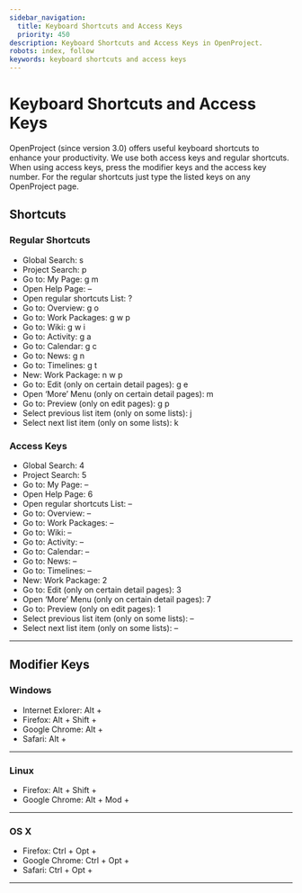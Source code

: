 ```yaml
---
sidebar_navigation:
  title: Keyboard Shortcuts and Access Keys
  priority: 450
description: Keyboard Shortcuts and Access Keys in OpenProject.
robots: index, follow
keywords: keyboard shortcuts and access keys
---
```

# Keyboard Shortcuts and Access Keys

OpenProject (since version 3.0) offers useful keyboard shortcuts to  enhance your productivity. We use both access keys and regular  shortcuts. When using access keys, press the modifier keys and the  access key number. For the regular shortcuts just type the listed keys  on any OpenProject page.

## Shortcuts

### Regular Shortcuts

- Global Search: s
- Project Search: p
- Go to: My Page: g m
- Open Help Page: –
- Open regular shortcuts List: ?
- Go to: Overview: g o
- Go to: Work Packages: g w p
- Go to: Wiki: g w i
- Go to: Activity: g a
- Go to: Calendar: g c
- Go to: News: g n
- Go to: Timelines: g t
- New: Work Package: n w p
- Go to: Edit (only on certain detail pages): g e
- Open ‘More’ Menu (only on certain detail pages): m
- Go to: Preview (only on edit pages): g p
- Select previous list item (only on some lists): j
- Select next list item (only on some lists): k

### Access Keys

- Global Search: 4
- Project Search: 5
- Go to: My Page: –
- Open Help Page: 6
- Open regular shortcuts List: –
- Go to: Overview: –
- Go to: Work Packages: –
- Go to: Wiki: –
- Go to: Activity: –
- Go to: Calendar: –
- Go to: News: –
- Go to: Timelines: –
- New: Work Package: 2
- Go to: Edit (only on certain detail pages): 3
- Open ‘More’ Menu (only on certain detail pages): 7
- Go to: Preview (only on edit pages): 1
- Select previous list item (only on some lists): –
- Select next list item (only on some lists): –

------

## Modifier Keys

### Windows

- Internet Exlorer: Alt + <access key number>
- Firefox: Alt + Shift + <access key number>
- Google Chrome: Alt + <access key number>
- Safari: Alt + <access key number>

------

### Linux

- Firefox: Alt + Shift + <access key number>
- Google Chrome: Alt + Mod + <access key number>

------

### OS X

- Firefox:  Ctrl + Opt + <access key number>
- Google Chrome: Ctrl + Opt + <access key number>
- Safari: Ctrl + Opt + <access key number>

------